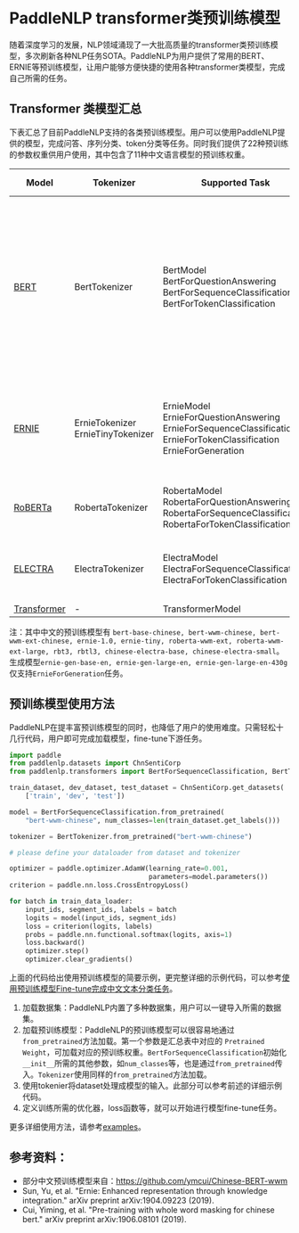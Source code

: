 # PaddleNLP transformer类预训练模型

随着深度学习的发展，NLP领域涌现了一大批高质量的transformer类预训练模型，多次刷新各种NLP任务SOTA。PaddleNLP为用户提供了常用的BERT、ERNIE等预训练模型，让用户能够方便快捷的使用各种transformer类模型，完成自己所需的任务。


## Transformer 类模型汇总

下表汇总了目前PaddleNLP支持的各类预训练模型。用户可以使用PaddleNLP提供的模型，完成问答、序列分类、token分类等任务。同时我们提供了22种预训练的参数权重供用户使用，其中包含了11种中文语言模型的预训练权重。

| Model | Tokenizer| Supported Task| Pretrained Weight|
|---|---|---|---|
| [BERT](https://arxiv.org/abs/1810.04805) | BertTokenizer|BertModel<br> BertForQuestionAnswering<br> BertForSequenceClassification<br>BertForTokenClassification| `bert-base-uncased`<br> `bert-large-uncased` <br>`bert-base-multilingual-uncased` <br>`bert-base-cased`<br> `bert-base-chinese`<br> `bert-base-multilingual-cased`<br> `bert-large-cased`<br> `bert-wwm-chinese`<br> `bert-wwm-ext-chinese` |
|[ERNIE](https://arxiv.org/abs/1904.09223)|ErnieTokenizer<br>ErnieTinyTokenizer|ErnieModel<br> ErnieForQuestionAnswering<br> ErnieForSequenceClassification<br> ErnieForTokenClassification<br> ErnieForGeneration| `ernie-1.0`<br> `ernie-tiny`<br> `ernie-2.0-en`<br> `ernie-2.0-large-en`<br>`ernie-gen-base-en`<br>`ernie-gen-large-en`<br>`ernie-gen-large-en-430g`|
|[RoBERTa](https://arxiv.org/abs/1907.11692)|RobertaTokenizer| RobertaModel<br>RobertaForQuestionAnswering<br>RobertaForSequenceClassification<br>RobertaForTokenClassification| `roberta-wwm-ext`<br> `roberta-wwm-ext-large`<br> `rbt3`<br> `rbtl3`|
|[ELECTRA](https://arxiv.org/abs/2003.10555) |ElectraTokenizer| ElectraModel<br>ElectraForSequenceClassification<br>ElectraForTokenClassification<br>|`electra-small`<br> `electra-base`<br> `electra-large`<br> `chinese-electra-small`<br> `chinese-electra-base`<br>|
|[Transformer](https://arxiv.org/abs/1706.03762) |- | TransformerModel | - |

注：其中中文的预训练模型有 `bert-base-chinese, bert-wwm-chinese, bert-wwm-ext-chinese, ernie-1.0, ernie-tiny, roberta-wwm-ext, roberta-wwm-ext-large, rbt3, rbtl3, chinese-electra-base, chinese-electra-small`。生成模型`ernie-gen-base-en, ernie-gen-large-en, ernie-gen-large-en-430g`仅支持`ErnieForGeneration`任务。

## 预训练模型使用方法

PaddleNLP在提丰富预训练模型的同时，也降低了用户的使用难度。只需轻松十几行代码，用户即可完成加载模型，fine-tune下游任务。

```python
import paddle
from paddlenlp.datasets import ChnSentiCorp
from paddlenlp.transformers import BertForSequenceClassification, BertTokenizer

train_dataset, dev_dataset, test_dataset = ChnSentiCorp.get_datasets(
    ['train', 'dev', 'test'])

model = BertForSequenceClassification.from_pretrained(
    "bert-wwm-chinese", num_classes=len(train_dataset.get_labels()))

tokenizer = BertTokenizer.from_pretrained("bert-wwm-chinese")

# please define your dataloader from dataset and tokenizer

optimizer = paddle.optimizer.AdamW(learning_rate=0.001,
                                   parameters=model.parameters())
criterion = paddle.nn.loss.CrossEntropyLoss()

for batch in train_data_loader:
    input_ids, segment_ids, labels = batch
    logits = model(input_ids, segment_ids)
    loss = criterion(logits, labels)
    probs = paddle.nn.functional.softmax(logits, axis=1)
    loss.backward()
    optimizer.step()
    optimizer.clear_gradients()
```

上面的代码给出使用预训练模型的简要示例，更完整详细的示例代码，可以参考[使用预训练模型Fine-tune完成中文文本分类任务](https://github.com/PaddlePaddle/models/tree/develop/PaddleNLP/examples/text_classification/pretrained_models)。

1. 加载数据集：PaddleNLP内置了多种数据集，用户可以一键导入所需的数据集。
2. 加载预训练模型：PaddleNLP的预训练模型可以很容易地通过`from_pretrained`方法加载。第一个参数是汇总表中对应的 `Pretrained Weight`，可加载对应的预训练权重。`BertForSequenceClassification`初始化`__init__`所需的其他参数，如`num_classes`等，也是通过`from_pretrained`传入。`Tokenizer`使用同样的`from_pretrained`方法加载。
3. 使用tokenier将dataset处理成模型的输入。此部分可以参考前述的详细示例代码。
4. 定义训练所需的优化器，loss函数等，就可以开始进行模型fine-tune任务。

更多详细使用方法，请参考[examples](https://github.com/PaddlePaddle/models/tree/develop/PaddleNLP/examples)。

## 参考资料：
- 部分中文预训练模型来自：https://github.com/ymcui/Chinese-BERT-wwm
- Sun, Yu, et al. "Ernie: Enhanced representation through knowledge integration." arXiv preprint arXiv:1904.09223 (2019).
- Cui, Yiming, et al. "Pre-training with whole word masking for chinese bert." arXiv preprint arXiv:1906.08101 (2019).
